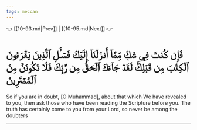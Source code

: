 ```yaml
---
tags: meccan
---
```


👈 [[10-93.md|Prev]] | [[10-95.md|Next]] 👉

# فَإِن كُنتَ فِي شَكّٖ مِّمَّآ أَنزَلۡنَآ إِلَيۡكَ فَسۡـَٔلِ ٱلَّذِينَ يَقۡرَءُونَ ٱلۡكِتَٰبَ مِن قَبۡلِكَۚ لَقَدۡ جَآءَكَ ٱلۡحَقُّ مِن رَّبِّكَ فَلَا تَكُونَنَّ مِنَ ٱلۡمُمۡتَرِينَ

So if you are in doubt, [O Muhammad], about that which We have revealed to you, then ask those who have been reading the Scripture before you. The truth has certainly come to you from your Lord, so never be among the doubters

---

